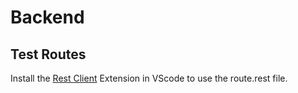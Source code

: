 # Backend

## Test Routes

Install the [Rest Client](https://marketplace.visualstudio.com/items?itemName=humao.rest-client) Extension in VScode to use the route.rest file.
